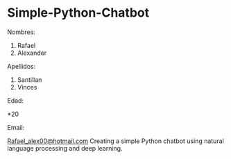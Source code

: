 # Simple-Python-Chatbot
Nombres:

1. Rafael
2. Alexander

Apellidos:

1. Santillan
2. Vinces

Edad:

*20

   
   Email:
   
   Rafael_alex00@hotmail.com
Creating a simple Python chatbot using natural language processing and deep learning.

